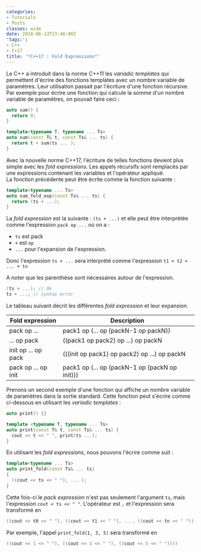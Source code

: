 ```yaml
---
categories:
- Tutorials
- Posts
classes: wide
date: 2018-06-13T23:48:00Z
'tags:':
- C++
- C+17
title: '*C++17 : Fold Expressions*'
---
```


Le C++ a introduit dans la norme C++11 les *variadic templates* qui permettent
d'écrire des fonctions templates avec un nombre variable de paramètres. Leur
utilisation passait par l'écriture d'une fonction récursive. Par exemple pour
écrire une fonction qui calcule la somme d'un nombre variable de paramètres,
on pouvait faire ceci :

```cpp
auto sum() {
  return 0;
}

template<typename T, typename ... Ts>
auto sum(const T& t, const Ts& ... ts) {
  return t + sum(ts ... );
}
```

Avec la nouvelle norme C++17, l'écriture de telles fonctions devient plus
simple avec les *fold expressions*. Les appels récursifs sont remplacés
par une expressions contenant les variables et l'opérateur appliqué.  
La fonction précédente peut être écrite comme la fonction suivante :

```cpp
template<typename ... Ts>
auto sum_fold_exp(const Ts& ... ts) {
  return (ts + ...);
}
```

La *fold expression* est la suivante : `(ts + ...)` et elle peut être
interprétée comme l'expression `pack op ...` où on a :
- `ts` est pack
- `+` est `op`
- `...` pour l'expansion de l'expression.

Donc l'expression `ts + ...` sera interprété comme l'expression
`t1 + t2 + ... + tn`

A noter que les parenthèse sont nécessaires autour de l'expression.

```cpp
(ts + ...); // Ok
ts + ...; // syntax error
```


Le tableau suivant décrit les différentes *fold expression* et leur expansion.

| Fold expression        | Description                                     |
|------------------------|-------------------------------------------------|
| pack op ...            | pack1 op (... op (packN-1 op packN))            |
| ... op pack            | ((pack1 op pack2) op ...) op packN              |
| init op ... op pack    | (((init op pack1) op pack2) op ...) op packN    |
| pack op ... op init    | pack1 op (... op (packN-1 op (packN op init)))  |

Prenons un second exemple d'une fonction qui affiche un nombre variable de
paramètres dans la sortie standard. Cette fonction peut s'écrire comme
ci-dessous en utilisant les *variadic templates* :

```cpp
auto print() {}

template <typename T, typename ... Ts>
auto print(const T& t, const Ts& ... ts) {
  cout << t << " ", print(ts ...);
}
```

En utilisant les *fold expressions*, nous pouvons l'écrire comme suit :
```cpp
template<typename ... Ts>
auto print_fold(const Ts& ... ts)
{
  ((cout << ts << " "), ... );
}
```

Cette fois-ci le *pack expression* n'est pas seulement l'argument `ts`, mais
l'expression `cout < ts << " "`. L'opérateur est `,` et l'expression sera
transformé en
```cpp
((cout << t0 << " "), ((cout << t1 << " "), .... ((cout << tn << " "))))
```

Par exemple, l'appel `print_fold(1, 3, 5)` sera transformé en
```cpp
((cout << 1 << " "), ((cout << 3 << " "), ((cout << 5 << " "))))
```
